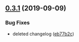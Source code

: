 ## [0.3.1](https://github.com/abdelrahmanahmed/jenkins-sample/compare/v0.3.0...v0.3.1) (2019-09-09)


### Bug Fixes

* deleted changelog ([eb77b2c](https://github.com/abdelrahmanahmed/jenkins-sample/commit/eb77b2c))
